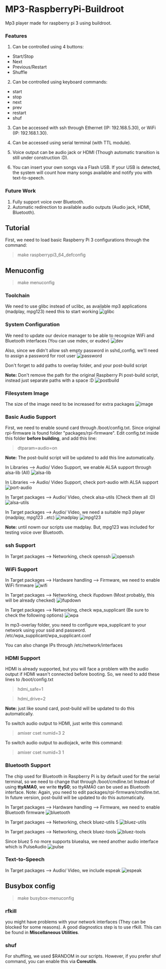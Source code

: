 # MP3-RaspberryPi-Buildroot
Mp3 player made for raspberry pi 3 using buildroot.

### Features

1. Can be controlled using 4 buttons:
- Start/Stop
- Next
- Previous/Restart
- Shuffle

2. Can be controlled using keyboard commands:
- start
- stop
- next
- prev
- restart
- shuf

3. Can be accessed with ssh through Ethernet (IP: 192.168.5.30), or WiFi (IP: 192.168.1.30).

4. Can be accessed using serial terminal (with TTL module).

5. Voice output can be audio jack or HDMI (Though automatic transition is still under construction :D).

6. You can insert your own songs via a Flash USB.
If your USB is detected, the system will count how many songs available and notify you with text-to-speech.

### Future Work

1. Fully support voice over Bluetooth.
2. Automatic redirection to available audio outputs (Audio jack, HDMI, Bluetooth).

## Tutorial

First, we need to load basic Raspberry Pi 3 configurations through the command:

> make raspberrypi3_64_defconfig

## Menuconfig

> make menuconfig

### Toolchain
We need to use glibc instead of uclibc, as available mp3 applications (madplay, mpg123) need this to start working
![glibc](../assets/Menuconfig/Toolchain/glibc.png?raw=true)

### System Configuration
We need to update our device manager to be able to recognize WiFi and Bluetooth interfaces (You can use mdev, or eudev)
![dev](../assets/Menuconfig/System_Configuration/dev-management.png?raw=true)

Also, since we didn't allow ssh empty password in sshd_config, we'll need to assign a password for root user
![password](../assets/Menuconfig/System_Configuration/password.png?raw=true)

Don't forget to add paths to overlay folder, and your post-build script

**Note:** Don't remove the path for the original Raspberry Pi post-build script, instead just separate paths with a space :D
![postbuild](../assets/Menuconfig/System_Configuration/post-build.png?raw=true)

### Filesystem Image
The size of the image need to be increased for extra packages
![image](../assets/Menuconfig/filesystem.png?raw=true)

### Basic Audio Support

First, we need to enable sound card through /boot/config.txt.
Since original rpi-firmware is found folder "packages/rpi-firmware".
Edit config.txt inside this folder **before building**, and add this line:

> dtparam=audio=on

**Note:** The post-build script will be updated to add this line automatically.

In Libraries --> Audio/ Video Support, we enable ALSA support through alsa-lib (All)
![alsa-lib](../assets/Menuconfig/Libraries/alsa-lib.png?raw=true)

In Libraries --> Audio/ Video Support, check port-audio with ALSA support
![port-audio](../assets/Menuconfig/Libraries/port-alsa.png?raw=true)


In Target packages --> Audio/ Video, check alsa-utils (Check them all :D)
![alsa-utils](../assets/Menuconfig/Target_Audio/alsa-utils.png?raw=true)

In Target packages --> Audio/ Video, we need a suitable mp3 player (madplay, mpg123 ..etc)
![madplay](../assets/Menuconfig/Target_Audio/madplay.png?raw=true)
![mpg123](../assets/Menuconfig/Target_Audio/mpg123.png?raw=true)

**Note:** until nowm our scripts use madplay. But, mpg123 was included for testing voice over Bluetooth.

### ssh Support

In Target packages --> Networking, check openssh
![openssh](../assets/Menuconfig/Target_Network/openssh.png?raw=true)

### WiFi Support
In Target packages --> Hardware handling --> Firmware, we need to enable WiFi firmware
![wifi](../assets/Menuconfig/Hardware_Firmware/wifi.png?raw=true)

In Target packages --> Networking, check ifupdown (Most probably, this will be already checked)
![ifupdown](../assets/Menuconfig/Target_Network/ifupdown.png?raw=true)

In Target packages --> Networking, check wpa_supplicant (Be sure to check the following options)
![wpa](../assets/Menuconfig/Target_Network/wpa.png?raw=true)

In mp3-overlay folder, you need to configure wpa_supplicant to your network using your ssid and password.
/etc/wpa_supplicant/wpa_supplicant.conf

You can also change IPs through
/etc/network/interfaces

### HDMI Support

HDMI is already supported, but you will face a problem with the audio output if HDMI wasn't connected before booting.
So, we need to add these lines to /boot/config.txt

> hdmi_safe=1

> hdmi_drive=2

**Note:** just like sound card, post-build will be updated to do this automatically.

To switch audio output to HDMI, just write this command:

> amixer cset numid=3 2

To switch audio output to audiojack, write this command:

> amixer cset numid=3 1

### Bluetooth Support

The chip used for Bluetooth in Raspberry Pi is by default used for the serial terminal, so we need to change that through /boot/cmdline.txt
Instead of using **ttyAMA0**, we write **ttyS0**; so ttyAMA0 can be used as Bluetooth interface.
Note: Again, you need to edit packages/rpi-firmware/cmdline.txt. In future version, post-build will be updated to do this automatically.

In Target packages --> Hardware handling --> Firmware, we need to enable Bluetooth firmware
![bluetooth](../assets/Menuconfig/Hardware_Firmware/bluetooth.png?raw=true)

In Target packages --> Networking, check bluez-utils 5
![bluez-utils](../assets/Menuconfig/Target_Network/bluez-utils.png?raw=true)

In Target packages --> Networking, check bluez-tools
![bluez-tools](../assets/Menuconfig/Target_Network/bluez-tools.png?raw=true)

Since bluez 5 no more supports bluealsa, we need another audio interface which is PulseAudio
![pulse](../assets/Menuconfig/Target_Audio/pulseaudio.png?raw=true)

### Text-to-Speech

In Target packages --> Audio/ Video, we include espeak
![espeak](../assets/Menuconfig/Target_Audio/espeak.png?raw=true)

## Busybox config

> make busybox-menuconfig

### rfkill
you might have problems with your network interfaces (They can be blocked for some reasons). 
A good diagnostics step is to use rfkill.
This can be found in **Miscellaneous Utilities**.

### shuf
For shuffling, we used $RANDOM in our scripts. 
However, if you prefer shuf command, you can enable this via **Coreutils**.